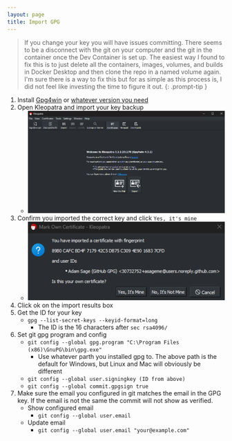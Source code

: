 ```yaml
---
layout: page
title: Import GPG
---
```


> If you change your key you will have issues committing.  There seems to be a disconnect with the git on your computer and the git in the container once the Dev Container is set up.  The easiest way I found to fix this is to just delete all the containers, images, volumes, and builds in Docker Desktop and then clone the repo in a named volume again.  I'm sure there is a way to fix this but for as simple as this process is, I did not feel like investing the time to figure it out.
{: .prompt-tip }

1. Install [Gpg4win](https://gpg4win.org) or [whatever version you need](https://gnupg.org/download)
2. Open Kleopatra and import your key backup
   - ![Kelopatra Import](/assets/img/github/kleopatra-import.png)
3. Confirm you imported the correct key and click `Yes, it's mine`
   - ![Kleopatra Key](/assets/img/github/kleopatra-key.png)
4. Click ok on the import results box
5. Get the ID for your key
   - `gpg --list-secret-keys --keyid-format=long`
     - The ID is the 16 characters after `sec rsa4096/`
6. Set git gpg program and config
   - `git config --global gpg.program "C:\Program Files (x86)\GnuPG\bin\gpg.exe"`
     - Use whatever parth you installed gpg to.  The above path is the default for Windows, but Linux and Mac will obviously be different
   - `git config --global user.signingkey (ID from above)`
   - `git config --global commit.gpgsign true`
7. Make sure the email you configured in git matches the email in the GPG key. If the email is not the same the commit will not show as verified.
   - Show configured email
     - `git config --global user.email`
   - Update email
     - `git config --global user.email "your@example.com"`
